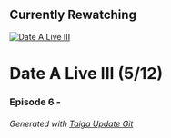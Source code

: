 ﻿
## Currently Rewatching

[![Date A Live III](https://s4.anilist.co/file/anilistcdn/media/anime/cover/medium/nx100722-M5nXzDkuGOLC.png)](https://anilist.co/anime/100722)

# Date A Live III (5/12)

### Episode 6 - 

###### *Generated with [Taiga Update Git](https://github.com/nike4613/taiga-update-git)*